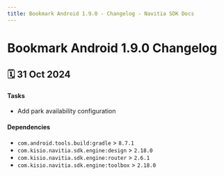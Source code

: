 ```yaml
---
title: Bookmark Android 1.9.0 - Changelog - Navitia SDK Docs
---
```


# Bookmark Android 1.9.0 Changelog

<h2>🗓 31 Oct 2024</h2>

#### Tasks
- Add park availability configuration

#### Dependencies
- `com.android.tools.build:gradle` > `8.7.1`
- `com.kisio.navitia.sdk.engine:design` > `2.18.0`
- `com.kisio.navitia.sdk.engine:router` > `2.6.1`
- `com.kisio.navitia.sdk.engine:toolbox` > `2.18.0`
